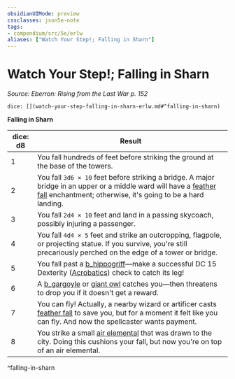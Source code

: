 ```yaml
---
obsidianUIMode: preview
cssclasses: json5e-note
tags:
- compendium/src/5e/erlw
aliases: ["Watch Your Step!; Falling in Sharn"]
---
```

# Watch Your Step!; Falling in Sharn
*Source: Eberron: Rising from the Last War p. 152* 

`dice: [](watch-your-step-falling-in-sharn-erlw.md#^falling-in-sharn)`

**Falling in Sharn**

| dice: d8 | Result |
|----------|--------|
| 1 | You fall hundreds of feet before striking the ground at the base of the towers. |
| 2 | You fall `3d6 × 10` feet before striking a bridge. A major bridge in an upper or a middle ward will have a [feather fall](compendium/spells/feather-fall.md) enchantment; otherwise, it's going to be a hard landing. |
| 3 | You fall `2d4 × 10` feet and land in a passing skycoach, possibly injuring a passenger. |
| 4 | You fall `4d4 × 5` feet and strike an outcropping, flagpole, or projecting statue. If you survive, you're still precariously perched on the edge of a tower or bridge. |
| 5 | You fall past a [b_hippogriff](b_hippogriff.md)—make a successful DC 15 Dexterity ([Acrobatics](_skills.md#Acrobatics)) check to catch its leg! |
| 6 | A [b_gargoyle](b_gargoyle.md) or [giant owl](b_giant-owl.md) catches you—then threatens to drop you if it doesn't get a reward. |
| 7 | You can fly! Actually, a nearby wizard or artificer casts [feather fall](compendium/spells/feather-fall.md) to save you, but for a moment it felt like you can fly. And now the spellcaster wants payment. |
| 8 | You strike a small [air elemental](b_air-elemental.md) that was drawn to the city. Doing this cushions your fall, but now you're on top of an air elemental. |
^falling-in-sharn